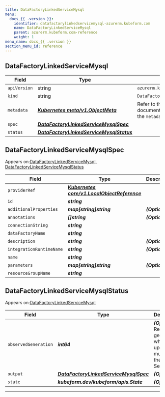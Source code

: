```yaml
---
title: DataFactoryLinkedServiceMysql
menu:
  docs_{{ .version }}:
    identifier: datafactorylinkedservicemysql-azurerm.kubeform.com
    name: DataFactoryLinkedServiceMysql
    parent: azurerm.kubeform.com-reference
    weight: 1
menu_name: docs_{{ .version }}
section_menu_id: reference
---
```


## DataFactoryLinkedServiceMysql
| Field | Type | Description |
| ------ | ----- | ----------- |
| `apiVersion` | string | `azurerm.kubeform.com/v1alpha1` |
|    `kind` | string | `DataFactoryLinkedServiceMysql` |
| `metadata` | ***[Kubernetes meta/v1.ObjectMeta](https://kubernetes.io/docs/reference/generated/kubernetes-api/v1.13/#objectmeta-v1-meta)***|Refer to the Kubernetes API documentation for the fields of the `metadata` field.|
| `spec` | ***[DataFactoryLinkedServiceMysqlSpec](#DataFactoryLinkedServiceMysqlSpec)***||
| `status` | ***[DataFactoryLinkedServiceMysqlStatus](#DataFactoryLinkedServiceMysqlStatus)***||
## DataFactoryLinkedServiceMysqlSpec

Appears on:[DataFactoryLinkedServiceMysql](#DataFactoryLinkedServiceMysql), [DataFactoryLinkedServiceMysqlStatus](#DataFactoryLinkedServiceMysqlStatus)

| Field | Type | Description |
| ------ | ----- | ----------- |
| `providerRef` | ***[Kubernetes core/v1.LocalObjectReference](https://kubernetes.io/docs/reference/generated/kubernetes-api/v1.13/#localobjectreference-v1-core)***||
| `id` | ***string***||
| `additionalProperties` | ***map[string]string***| ***(Optional)*** |
| `annotations` | ***[]string***| ***(Optional)*** |
| `connectionString` | ***string***||
| `dataFactoryName` | ***string***||
| `description` | ***string***| ***(Optional)*** |
| `integrationRuntimeName` | ***string***| ***(Optional)*** |
| `name` | ***string***||
| `parameters` | ***map[string]string***| ***(Optional)*** |
| `resourceGroupName` | ***string***||
## DataFactoryLinkedServiceMysqlStatus

Appears on:[DataFactoryLinkedServiceMysql](#DataFactoryLinkedServiceMysql)

| Field | Type | Description |
| ------ | ----- | ----------- |
| `observedGeneration` | ***int64***| ***(Optional)*** Resource generation, which is updated on mutation by the API Server.|
| `output` | ***[DataFactoryLinkedServiceMysqlSpec](#DataFactoryLinkedServiceMysqlSpec)***| ***(Optional)*** |
| `state` | ***kubeform.dev/kubeform/apis.State***| ***(Optional)*** |
---
